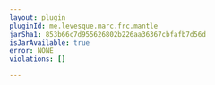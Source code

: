 ```yaml
---
layout: plugin
pluginId: me.levesque.marc.frc.mantle
jarSha1: 853b66c7d955626802b226aa36367cbfafb7d56d
isJarAvailable: true
error: NONE
violations: []

---
```

